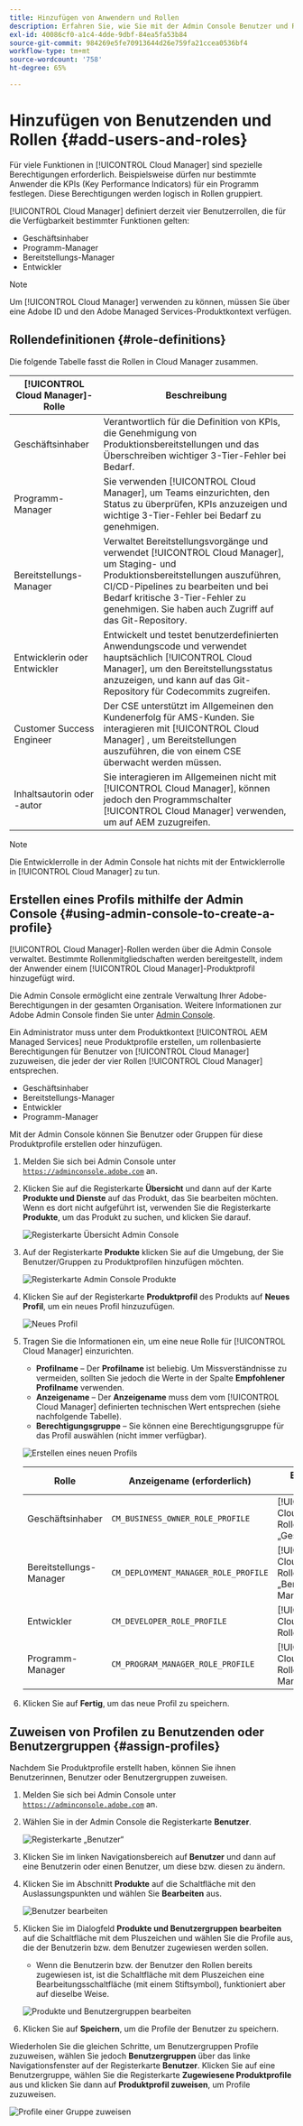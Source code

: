 ```yaml
---
title: Hinzufügen von Anwendern und Rollen
description: Erfahren Sie, wie Sie mit der Admin Console Benutzer und Rollen hinzufügen und Profile erstellen können.
exl-id: 40086cf0-a1c4-4dde-9dbf-84ea5fa53b84
source-git-commit: 984269e5fe70913644d26e759fa21ccea0536bf4
workflow-type: tm+mt
source-wordcount: '758'
ht-degree: 65%

---
```



# Hinzufügen von Benutzenden und Rollen {#add-users-and-roles}

Für viele Funktionen in [!UICONTROL Cloud Manager] sind spezielle Berechtigungen erforderlich. Beispielsweise dürfen nur bestimmte Anwender die KPIs (Key Performance Indicators) für ein Programm festlegen. Diese Berechtigungen werden logisch in Rollen gruppiert.

[!UICONTROL Cloud Manager] definiert derzeit vier Benutzerrollen, die für die Verfügbarkeit bestimmter Funktionen gelten:

* Geschäftsinhaber
* Programm-Manager
* Bereitstellungs-Manager
* Entwickler

>[!NOTE]
>
>Um [!UICONTROL Cloud Manager] verwenden zu können, müssen Sie über eine Adobe ID und den Adobe Managed Services-Produktkontext verfügen.

## Rollendefinitionen {#role-definitions}

Die folgende Tabelle fasst die Rollen in Cloud Manager zusammen.

| [!UICONTROL Cloud Manager]-Rolle | Beschreibung |
| --- | --- |
| Geschäftsinhaber | Verantwortlich für die Definition von KPIs, die Genehmigung von Produktionsbereitstellungen und das Überschreiben wichtiger 3-Tier-Fehler bei Bedarf. |
| Programm-Manager | Sie verwenden [!UICONTROL Cloud Manager], um Teams einzurichten, den Status zu überprüfen, KPIs anzuzeigen und wichtige 3-Tier-Fehler bei Bedarf zu genehmigen. |
| Bereitstellungs-Manager | Verwaltet Bereitstellungsvorgänge und verwendet [!UICONTROL Cloud Manager], um Staging- und Produktionsbereitstellungen auszuführen, CI/CD-Pipelines zu bearbeiten und bei Bedarf kritische 3-Tier-Fehler zu genehmigen. Sie haben auch Zugriff auf das Git-Repository. |
| Entwicklerin oder Entwickler | Entwickelt und testet benutzerdefinierten Anwendungscode und verwendet hauptsächlich [!UICONTROL Cloud Manager], um den Bereitstellungsstatus anzuzeigen, und kann auf das Git-Repository für Codecommits zugreifen. |
| Customer Success Engineer | Der CSE unterstützt im Allgemeinen den Kundenerfolg für AMS-Kunden. Sie interagieren mit [!UICONTROL Cloud Manager] , um Bereitstellungen auszuführen, die von einem CSE überwacht werden müssen. |
| Inhaltsautorin oder -autor | Sie interagieren im Allgemeinen nicht mit [!UICONTROL Cloud Manager], können jedoch den Programmschalter [!UICONTROL Cloud Manager] verwenden, um auf AEM zuzugreifen. |

>[!NOTE]
>
>Die Entwicklerrolle in der Admin Console hat nichts mit der Entwicklerrolle in [!UICONTROL Cloud Manager] zu tun.

## Erstellen eines Profils mithilfe der Admin Console {#using-admin-console-to-create-a-profile}

[!UICONTROL Cloud Manager]-Rollen werden über die Admin Console verwaltet. Bestimmte Rollenmitgliedschaften werden bereitgestellt, indem der Anwender einem [!UICONTROL Cloud Manager]-Produktprofil hinzugefügt wird.

Die Admin Console ermöglicht eine zentrale Verwaltung Ihrer Adobe-Berechtigungen in der gesamten Organisation. Weitere Informationen zur Adobe Admin Console finden Sie unter [Admin Console](https://helpx.adobe.com/de/enterprise/using/admin-console.html).

Ein Administrator muss unter dem Produktkontext [!UICONTROL AEM Managed Services] neue Produktprofile erstellen, um rollenbasierte Berechtigungen für Benutzer von [!UICONTROL Cloud Manager] zuzuweisen, die jeder der vier Rollen [!UICONTROL Cloud Manager] entsprechen.

* Geschäftsinhaber
* Bereitstellungs-Manager
* Entwickler
* Programm-Manager

Mit der Admin Console können Sie Benutzer oder Gruppen für diese Produktprofile erstellen oder hinzufügen.

1. Melden Sie sich bei Admin Console unter [`https://adminconsole.adobe.com`](https://adminconsole.adobe.com) an.

1. Klicken Sie auf die Registerkarte **Übersicht** und dann auf der Karte **Produkte und Dienste** auf das Produkt, das Sie bearbeiten möchten. Wenn es dort nicht aufgeführt ist, verwenden Sie die Registerkarte **Produkte**, um das Produkt zu suchen, und klicken Sie darauf.

   ![Registerkarte Übersicht Admin Console](/help/assets/admin-console-overview.png)

1. Auf der Registerkarte **Produkte** klicken Sie auf die Umgebung, der Sie Benutzer/Gruppen zu Produktprofilen hinzufügen möchten.

   ![Registerkarte Admin Console Produkte](/help/assets/admin-console-product.png)

1. Klicken Sie auf der Registerkarte **Produktprofil** des Produkts auf **Neues Profil**, um ein neues Profil hinzuzufügen.

   ![Neues Profil](/help/assets/admin-console-product-profiles.png)

1. Tragen Sie die Informationen ein, um eine neue Rolle für [!UICONTROL Cloud Manager] einzurichten.

   * **Profilname** – Der **Profilname** ist beliebig. Um Missverständnisse zu vermeiden, sollten Sie jedoch die Werte in der Spalte **Empfohlener Profilname** verwenden.
   * **Anzeigename** – Der **Anzeigename** muss dem vom [!UICONTROL Cloud Manager] definierten technischen Wert entsprechen (siehe nachfolgende Tabelle).
   * **Berechtigungsgruppe** – Sie können eine Berechtigungsgruppe für das Profil auswählen (nicht immer verfügbar).

   ![Erstellen eines neuen Profils](/help/assets/screen_shot_2018-05-04at171819.png)

   | Rolle | Anzeigename (erforderlich) | Empfohlener Profilname |
   |---|---|---|
   | Geschäftsinhaber | `CM_BUSINESS_OWNER_ROLE_PROFILE` | [!UICONTROL Cloud Manager] – Rolle „Geschäftsinhaber“ |
   | Bereitstellungs-Manager | `CM_DEPLOYMENT_MANAGER_ROLE_PROFILE` | [!UICONTROL Cloud Manager] – Rolle „Bereitstellungs-Manager“ |
   | Entwickler | `CM_DEVELOPER_ROLE_PROFILE` | [!UICONTROL Cloud Manager] – Rolle „Entwickler“ |
   | Programm-Manager | `CM_PROGRAM_MANAGER_ROLE_PROFILE` | [!UICONTROL Cloud Manager] – Rolle „Programm-Manager“ |


1. Klicken Sie auf **Fertig**, um das neue Profil zu speichern.

## Zuweisen von Profilen zu Benutzenden oder Benutzergruppen {#assign-profiles}

Nachdem Sie Produktprofile erstellt haben, können Sie ihnen Benutzerinnen, Benutzer oder Benutzergruppen zuweisen.

1. Melden Sie sich bei Admin Console unter [`https://adminconsole.adobe.com`](https://adminconsole.adobe.com) an.

1. Wählen Sie in der Admin Console die Registerkarte **Benutzer**.

   ![Registerkarte „Benutzer“](/help/assets/admin-console-users.png)

1. Klicken Sie im linken Navigationsbereich auf **Benutzer** und dann auf eine Benutzerin oder einen Benutzer, um diese bzw. diesen zu ändern.

1. Klicken Sie im Abschnitt **Produkte** auf die Schaltfläche mit den Auslassungspunkten und wählen Sie **Bearbeiten** aus.

   ![Benutzer bearbeiten](/help/assets/admin-console-edit-user.png)

1. Klicken Sie im Dialogfeld **Produkte und Benutzergruppen bearbeiten** auf die Schaltfläche mit dem Pluszeichen und wählen Sie die Profile aus, die der Benutzerin bzw. dem Benutzer zugewiesen werden sollen.

   * Wenn die Benutzerin bzw. der Benutzer den Rollen bereits zugewiesen ist, ist die Schaltfläche mit dem Pluszeichen eine Bearbeitungsschaltfläche (mit einem Stiftsymbol), funktioniert aber auf dieselbe Weise.

   ![Produkte und Benutzergruppen bearbeiten](/help/assets/admin-console-edit-products-and-user-groups.png)

1. Klicken Sie auf **Speichern**, um die Profile der Benutzer zu speichern.

Wiederholen Sie die gleichen Schritte, um Benutzergruppen Profile zuzuweisen, wählen Sie jedoch **Benutzergruppen** über das linke Navigationsfenster auf der Registerkarte **Benutzer**. Klicken Sie auf eine Benutzergruppe, wählen Sie die Registerkarte **Zugewiesene Produktprofile** aus und klicken Sie dann auf **Produktprofil zuweisen**, um Profile zuzuweisen.

![Profile einer Gruppe zuweisen](/help/assets/admin-console-edit-user-groups.png)
